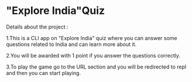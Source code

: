 # "Explore India"Quiz

Details about the project :

1.This is a CLI app on "Explore India" quiz  where you can answer some questions related to India and can learn more about it. 

2.You will be awarded with 1 point if you answer the questions correctly.

3.To play the game go to the URL section and you will be redirected to repl and then you can start playing.
